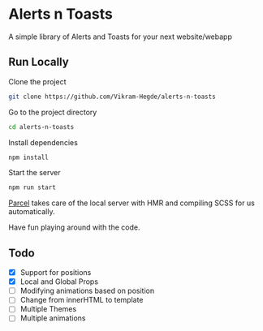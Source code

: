 # Alerts n Toasts

A simple library of Alerts and Toasts for your next website/webapp

## Run Locally

Clone the project

```bash
git clone https://github.com/Vikram-Hegde/alerts-n-toasts
```

Go to the project directory

```bash
cd alerts-n-toasts
```

Install dependencies

```bash
npm install
```

Start the server

```bash
npm run start
```
[Parcel](https://parceljs.org) takes care of the local server with HMR and compiling SCSS for us automatically.

Have fun playing around with the code.

## Todo

- [x] Support for positions
- [x] Local and Global Props
- [  ] Modifying animations based on position
- [  ] Change from innerHTML to template
- [  ] Multiple Themes
- [  ] Multiple animations
